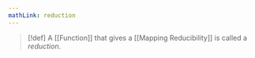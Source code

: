 ```yaml
---
mathLink: reduction
---
```

>[!def]
>A [[Function]] that gives a [[Mapping Reducibility]] is called a *reduction*.

